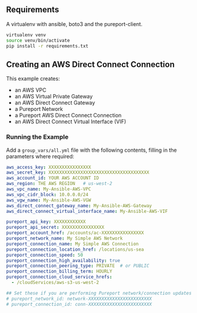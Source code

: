 ## Requirements
A virtualenv with ansible, boto3 and the pureport-client.

```bash
virtualenv venv
source venv/bin/activate
pip install -r requirements.txt
```

## Creating an AWS Direct Connect Connection
This example creates:
- an AWS VPC
- an AWS Virtual Private Gateway
- an AWS Direct Connect Gateway
- a Pureport Network
- a Pureport AWS Direct Connect Connection
- an AWS Direct Connect Virtual Interface (VIF)

### Running the Example
Add a `group_vars/all.yml` file with the following contents, filling in the parameters where required:

```yaml
aws_access_key: XXXXXXXXXXXXXXXX
aws_secret_key: XXXXXXXXXXXXXXXXXXXXXXXXXXXXXXXXXXXXXX
aws_account_id: YOUR AWS ACCOUNT ID
aws_region: THE AWS REGION   # us-west-2
aws_vpc_name: My-Ansible-AWS-VPC
aws_vpc_cidr_block: 10.0.0.0/24
aws_vgw_name: My-Ansible-AWS-VGW
aws_direct_connect_gateway_name: My-Ansible-AWS-Gateway
aws_direct_connect_virtual_interface_name: My-Ansible-AWS-VIF

pureport_api_key: XXXXXXXXXXXX
pureport_api_secret: XXXXXXXXXXXXXXXX
pureport_account_href: /accounts/ac-XXXXXXXXXXXXXXXX
pureport_network_name: My Simple AWS Network
pureport_connection_name: My Simple AWS Connection
pureport_connection_location_href: /locations/us-sea
pureport_connection_speed: 50
pureport_connection_high_availability: true
pureport_connection_peering_type: PRIVATE  # or PUBLIC
pureport_connection_billing_term: HOURLY
pureport_connection_cloud_service_hrefs:
  - /cloudServices/aws-s3-us-west-2

## Set these if you are performing Pureport network/connection updates
# pureport_network_id: network-XXXXXXXXXXXXXXXXXXXXXXXX
# pureport_connection_id: conn-XXXXXXXXXXXXXXXXXXXXXXXX
```
